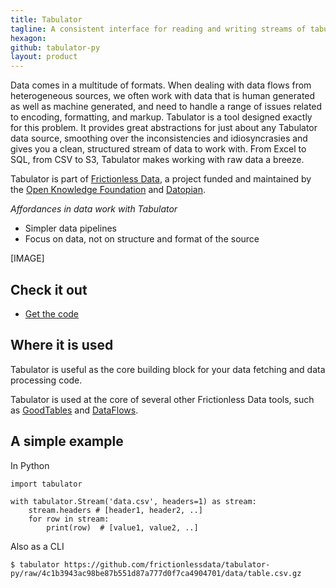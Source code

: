 ```yaml
---
title: Tabulator
tagline: A consistent interface for reading and writing streams of tabular data, in Python and on the command line.
hexagon: 
github: tabulator-py
layout: product
---
```

 
Data comes in a multitude of formats. When dealing with data flows from heterogeneous sources, we often work with data that is human generated as well as machine generated, and need to handle a range of issues related to encoding, formatting, and markup. Tabulator is a tool designed exactly for this problem. It provides great abstractions for just about any Tabulator data source, smoothing over the inconsistencies and idiosyncrasies and gives you a clean, structured stream of data to work with. From Excel to SQL, from CSV to S3, Tabulator makes working with raw data a breeze.
 
Tabulator is part of [Frictionless Data](https://frictionlessdata.io), a project funded and maintained by the [Open Knowledge Foundation](https://okfn.org) and [Datopian](https://datopian.com).
 
*Affordances in data work with Tabulator*
 
- Simpler data pipelines
- Focus on data, not on structure and format of the source
 
[IMAGE]
 
## Check it out
 
- [Get the code](https://github.com/frictionlessdata/tabulator-py)
 
## Where it is used
 
Tabulator is useful as the core building block for your data fetching and data processing code.
 
Tabulator is used at the core of several other Frictionless Data tools, such as [GoodTables](https://frictionlessdata.io/goodtables) and [DataFlows](https://frictionlessdata.io/data-flows).
 
## A simple example
 
In Python
 
```
import tabulator
 
with tabulator.Stream('data.csv', headers=1) as stream:
    stream.headers # [header1, header2, ..]
    for row in stream:
        print(row)  # [value1, value2, ..]
```
 
Also as a CLI
 
```
$ tabulator https://github.com/frictionlessdata/tabulator-py/raw/4c1b3943ac98be87b551d87a777d0f7ca4904701/data/table.csv.gz
```
